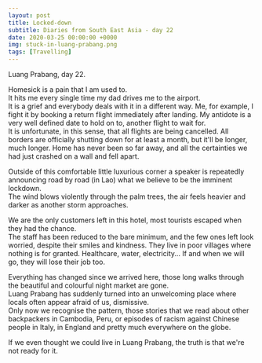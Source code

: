 ```yaml
---
layout: post
title: Locked-down
subtitle: Diaries from South East Asia - day 22
date: 2020-03-25 00:00:00 +0000
img: stuck-in-luang-prabang.png
tags: [Travelling]
---
```


Luang Prabang, day 22.

Homesick is a pain that I am used to.  
It hits me every single time my dad drives me to the airport.  
It is a grief and everybody deals with it in a different way.
Me, for example, I fight it by booking a return flight immediately after landing.
My antidote is a very well defined date to hold on to, another flight to wait for.  
It is unfortunate, in this sense, that all flights are being cancelled.
All borders are officially shutting down for at least a month, but it'll be longer, much longer.
Home has never been so far away, and all the certainties we had just crashed on a wall and fell apart.

Outside of this comfortable little luxurious corner a speaker is repeatedly announcing road by road (in Lao)
what we believe to be the imminent lockdown.  
The wind blows violently through the palm trees, the air feels heavier and darker as another storm approaches.

We are the only customers left in this hotel, most tourists escaped when they had the chance.  
The staff has been reduced to the bare minimum, and the few ones left look worried, despite their smiles and kindness.
They live in poor villages where nothing is for granted. Healthcare, water, electricity...
If and when we will go, they will lose their job too.

Everything has changed since we arrived here,
those long walks through the beautiful and colourful night market are gone.  
Luang Prabang has suddenly turned into an unwelcoming place where locals often appear afraid of us, dismissive.  
Only now we recognise the pattern, those stories that we read about other backpackers in Cambodia, Peru,
or episodes of racism against Chinese people in Italy, in England and pretty much everywhere on the globe.

If we even thought we could live in Luang Prabang, the truth is that we're not ready for it.
